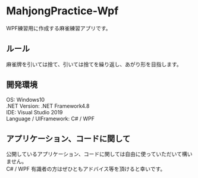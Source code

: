 # MahjongPractice-Wpf
WPF練習用に作成する麻雀練習アプリです。<br>
<h2>ルール</h2>
麻雀牌を引いては捨て、引いては捨てを繰り返し、あがり形を目指します。<br>
<h2>開発環境</h2>
OS: Windows10 <br>
.NET Version: .NET Framework4.8<br>
IDE: Visual Studio 2019<br>
Language / UIFramework: C# / WPF<br>
<h2>アプリケーション、コードに関して</h2>
公開しているアプリケーション、コードに関しては自由に使っていただいて構いません。<br>
C# / WPF 有識者の方はぜひともアドバイス等を頂けると幸いです。<br>

